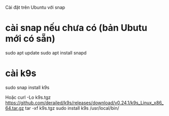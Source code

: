 Cài đặt trên Ubuntu với snap

# cài snap nếu chưa có (bản Ubutu mới có sẵn)

sudo apt update
sudo apt install snapd

# cài k9s

sudo snap install k9s

Hoặc
curl -Lo k9s.tgz https://github.com/derailed/k9s/releases/download/v0.24.1/k9s_Linux_x86_64.tar.gz
tar -xf k9s.tgz
sudo install k9s /usr/local/bin/

